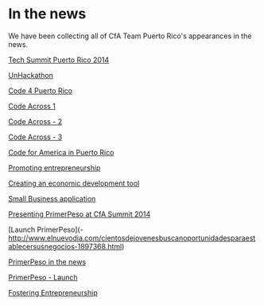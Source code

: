 # In the news



We have been collecting all of CfA Team Puerto Rico's appearances in the news.

[Tech Summit Puerto Rico 2014](http://cl.ly/image/2d1i2d3S3247/Screen%20Shot%202014-06-14%20at%2012.20.02%20PM.png)

[UnHackathon](http://www.elnuevodia.com/hackathonenpapelmananaensagrado-1760244.html)

[Code 4 Puerto Rico](http://noticel.com/noticia/159452/avanza-la-busqueda-de-soluciones-tecnologicas-para-problemas-sociales.html)

[Code Across 1](http://www.metro.pr/locales/hackers-trabajaron-todo-el-fin-de-semana-en-el-senado/pGXnbx!0B5dazNcOJVjU/)

[Code Across - 2](http://www.primerahora.com/noticias/gobierno-politica/nota/ponenlainformacionpublicaalserviciodelascomunidades-991840/)

[Code Across - 3](http://m.wapa.tv/detalle/noticias/tecnologia/-hackers--toman-el-senado_20131122236287.html)

[Code for America in Puerto Rico](http://www.noticel.com/noticia/155396/llega-equipo-especial-de-programadores-para-combatir-la-burocracia-gubernamental.html)

[Promoting entrepreneurship](http://www.indicepr.com/noticias/2014/02/07/news/15228/impulso-al-empresarismo/
)

[Creating an economic development tool](http://elvocero.com/crearan-herramienta-desarrollo-economico/)

[Small Business application](http://www.elnuevodia.com/encaminanproyectotecnologicoparafomentarelempresarismo-1706227.html)


[Presenting PrimerPeso at CfA Summit 2014](http://www.metro.pr/economia/presentan-en-california-aplicacion-movil-desarollada-en-puerto-rico/pGXnix!e8BOgRBUcTgfI/)


[Launch PrimerPeso](- http://www.elnuevodia.com/cientosdejovenesbuscanoportunidadesparaestablecersusnegocios-1897368.html)

[PrimerPeso in the news](http://www.elnuevodia.com/portalparainformarsobreincentivosaemprendedoresenpuertorico-1897342.html)

[PrimerPeso - Launch]( http://www.metro.pr/plus/presentan-herramienta-tecnologica-para-las-pymes/pGXnkv!zeewqTpi9kzBE/)

[Fostering Entrepreneurship](http://www.indicepr.com/noticias/2014/11/22/news/32019/jovenes-se-educan-en-desarrollo-empresarial/)
